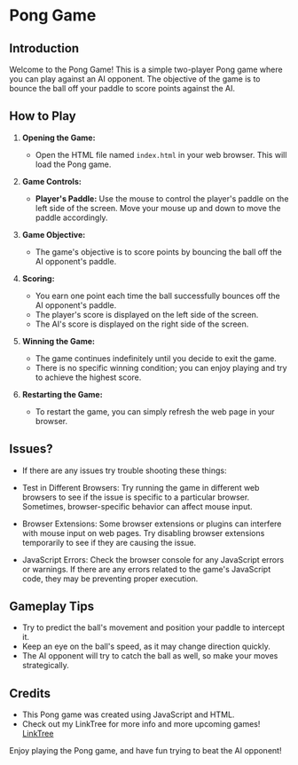 # Pong Game

## Introduction

Welcome to the Pong Game! This is a simple two-player Pong game where you can play against an AI opponent. The objective of the game is to bounce the ball off your paddle to score points against the AI.

## How to Play

1. **Opening the Game:**
   - Open the HTML file named `index.html` in your web browser. This will load the Pong game.

2. **Game Controls:**
   - **Player's Paddle:** Use the mouse to control the player's paddle on the left side of the screen. Move your mouse up and down to move the paddle accordingly.

3. **Game Objective:**
   - The game's objective is to score points by bouncing the ball off the AI opponent's paddle.
   
4. **Scoring:**
   - You earn one point each time the ball successfully bounces off the AI opponent's paddle.
   - The player's score is displayed on the left side of the screen.
   - The AI's score is displayed on the right side of the screen.

5. **Winning the Game:**
   - The game continues indefinitely until you decide to exit the game.
   - There is no specific winning condition; you can enjoy playing and try to achieve the highest score.

6. **Restarting the Game:**
   - To restart the game, you can simply refresh the web page in your browser.

## Issues?

- If there are any issues try trouble shooting these things: 

- Test in Different Browsers: Try running the game in different web browsers to see if the issue is specific to a particular browser. Sometimes, browser-specific behavior can affect mouse input.

- Browser Extensions: Some browser extensions or plugins can interfere with mouse input on web pages. Try disabling browser extensions temporarily to see if they are causing the issue.

- JavaScript Errors: Check the browser console for any JavaScript errors or warnings. If there are any errors related to the game's JavaScript code, they may be preventing proper execution.

## Gameplay Tips

- Try to predict the ball's movement and position your paddle to intercept it.
- Keep an eye on the ball's speed, as it may change direction quickly.
- The AI opponent will try to catch the ball as well, so make your moves strategically.

## Credits

- This Pong game was created using JavaScript and HTML.
- Check out my LinkTree for more info and more upcoming games! [LinkTree](https://linktr.ee/lukeee3)
  
Enjoy playing the Pong game, and have fun trying to beat the AI opponent!

